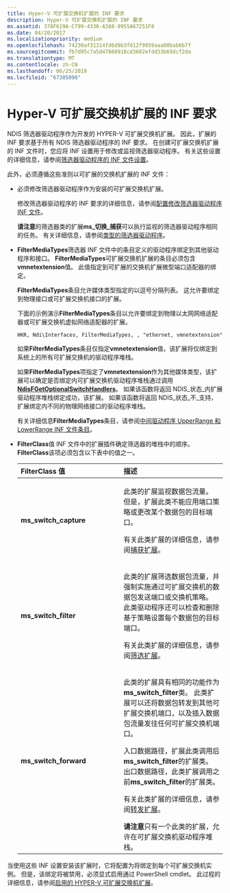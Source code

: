 ```yaml
---
title: Hyper-V 可扩展交换机扩展的 INF 要求
description: Hyper-V 可扩展交换机扩展的 INF 要求
ms.assetid: 378F619A-C799-4330-A388-9955A67251F8
ms.date: 04/20/2017
ms.localizationpriority: medium
ms.openlocfilehash: 74230af31314fd6d9b3fd12f9959aaa80bab6b7f
ms.sourcegitcommit: fb7d95c7a5d47860918cd3602efdd33b69dcf2da
ms.translationtype: MT
ms.contentlocale: zh-CN
ms.lasthandoff: 06/25/2019
ms.locfileid: "67385098"
---
```

# <a name="inf-requirements-for-hyper-v-extensible-switch-extensions"></a>Hyper-V 可扩展交换机扩展的 INF 要求


NDIS 筛选器驱动程序作为开发的 HYPER-V 可扩展交换机扩展。 因此，扩展的 INF 要求基于所有 NDIS 筛选器驱动程序的 INF 要求。 在创建可扩展交换机扩展的 INF 文件时，您应将 INF 设置用于修改或监视筛选器驱动程序。 有关这些设置的详细信息，请参阅[筛选器驱动程序的 INF 文件设置](inf-file-settings-for-filter-drivers.md)。

此外，必须遵循这些准则以可扩展的交换机扩展的 INF 文件：

- 必须修改筛选器驱动程序作为安装的可扩展交换机扩展。

  修改筛选器驱动程序的 INF 要求的详细信息，请参阅[配置修改筛选器驱动程序 INF 文件](configuring-an-inf-file-for-a-modifying-filter-driver.md)。

  **请注意**的筛选器类的扩展**ms\_切换\_捕获**可以执行监视的筛选器驱动程序相同的任务。 有关详细信息，请参阅[类型的筛选器驱动程序](types-of-filter-drivers.md)。

     

- **FilterMediaTypes**筛选器 INF 文件中的条目定义的驱动程序绑定到其他驱动程序和接口。 **FilterMediaTypes**可扩展交换机扩展的条目必须包含**vmnetextension**值。 此值指定到可扩展的交换机扩展微型端口适配器的绑定。

  **FilterMediaTypes**条目允许媒体类型指定的以逗号分隔列表。 这允许要绑定到物理接口或可扩展交换机接口的扩展。

  下面的示例演示**FilterMediaTypes**条目以允许要绑定到物理以太网网络适配器或可扩展交换机虚拟网络适配器的扩展。

  ```INF
  HKR, Ndi\Interfaces, FilterMediaTypes, , "ethernet, vmnetextension"
  ```

  如果**FilterMediaTypes**条目仅指定**vmnetextension**值，该扩展将仅绑定到系统上的所有可扩展交换机的驱动程序堆栈。

  如果**FilterMediaTypes**项指定了**vmnetextension**作为其他媒体类型，该扩展可以确定是否绑定内可扩展交换机驱动程序堆栈通过调用[ **NdisFGetOptionalSwitchHandlers**](https://docs.microsoft.com/windows-hardware/drivers/ddi/content/ndis/nf-ndis-ndisfgetoptionalswitchhandlers)。 如果该函数将返回 NDIS\_状态\_内扩展驱动程序堆栈绑定成功，该扩展。 如果该函数将返回 NDIS\_状态\_不\_支持，扩展绑定内不同的物理网络接口的驱动程序堆栈。

  有关详细信息**FilterMediaTypes**条目，请参阅[中间驱动程序 UpperRange 和 LowerRange INF 文件条目](intermediate-driver-upperrange-and-lowerrange-inf-file-entries.md)。

- **FilterClass**值 INF 文件中的扩展插件确定筛选器的堆栈中的顺序。 **FilterClass**该项必须包含以下表中的值之一。

  <table>
  <colgroup>
  <col width="50%" />
  <col width="50%" />
  </colgroup>
  <thead>
  <tr class="header">
  <th align="left">FilterClass 值</th>
  <th align="left">描述</th>
  </tr>
  </thead>
  <tbody>
  <tr class="odd">
  <td align="left"><p><strong>ms_switch_capture</strong></p></td>
  <td align="left"><p>此类的扩展监视数据包流量。 但是，扩展此类不能应用端口策略或更改某个数据包的目标端口。</p>
  <p>有关此类扩展的详细信息，请参阅<a href="capturing-extensions.md" data-raw-source="[Capturing Extensions](capturing-extensions.md)">捕获扩展</a>。</p></td>
  </tr>
  <tr class="even">
  <td align="left"><p><strong>ms_switch_filter</strong></p></td>
  <td align="left"><p>此类的扩展筛选数据包流量，并强制实施通过可扩展交换机的数据包发送端口或交换机策略。 此类驱动程序还可以检查和删除基于策略设置每个数据包的目标端口。</p>
  <p>有关此类扩展的详细信息，请参阅<a href="filtering-extensions.md" data-raw-source="[Filtering Extensions](filtering-extensions.md)">筛选扩展</a>。</p></td>
  </tr>
  <tr class="odd">
  <td align="left"><p><strong>ms_switch_forward</strong></p></td>
  <td align="left"><p>此类的扩展具有相同的功能作为<strong>ms_switch_filter</strong>类。 此类扩展可以还将数据包转发到其他可扩展交换机端口，以及插入数据包流量发往任何可扩展交换机端口。</p>
  <p>入口数据路径，扩展此类调用后<strong>ms_switch_filter</strong>的扩展类。 出口数据路径，此类扩展调用之前<strong>ms_switch_filter</strong>的扩展类。</p>
  <p>有关此类扩展的详细信息，请参阅<a href="forwarding-extensions.md" data-raw-source="[Forwarding Extensions](forwarding-extensions.md)">转发扩展</a>。</p>
  <div class="alert">
  <strong>请注意</strong>只有一个此类的扩展，允许在可扩展交换机驱动程序堆栈。
  </div>
  <div>
     
  </div></td>
  </tr>
  </tbody>
  </table>

     

当使用这些 INF 设置安装该扩展时，它将配置为将绑定到每个可扩展交换机实例。 但是，该绑定将被禁用，必须显式启用通过 PowerShell cmdlet。 此过程的详细信息，请参阅[启用的 HYPER-V 可扩展交换机扩展](enabling-hyper-v-extensibility-switch-extensions.md)。

 

 





